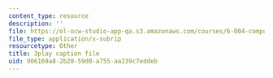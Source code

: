 ```yaml
---
content_type: resource
description: ''
file: https://ol-ocw-studio-app-qa.s3.amazonaws.com/courses/6-004-computation-structures-spring-2017/906169a82b2059d0a755aa239c7eddeb_qSLkk5o1Mc8.vtt
file_type: application/x-subrip
resourcetype: Other
title: 3play caption file
uid: 906169a8-2b20-59d0-a755-aa239c7eddeb
---
```


